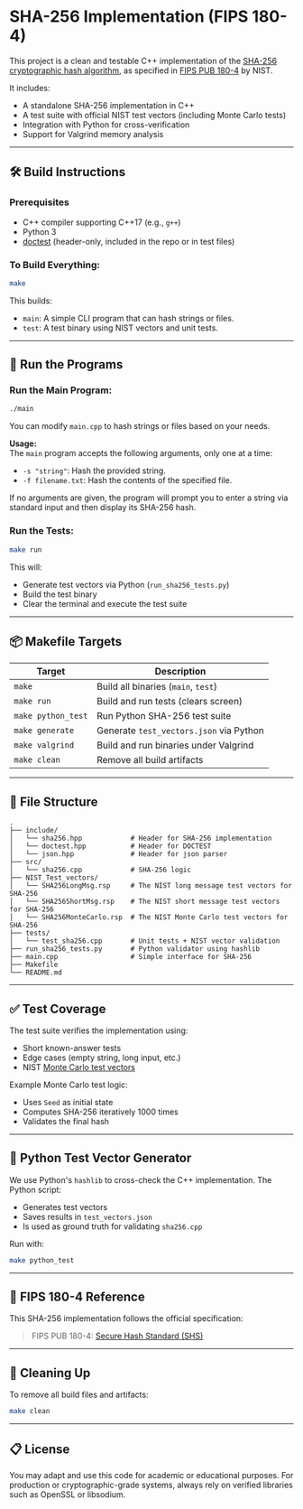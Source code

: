 # SHA-256 Implementation (FIPS 180-4)

This project is a clean and testable C++ implementation of the [SHA-256 cryptographic hash algorithm](https://www.simplilearn.com/tutorials/cyber-security-tutorial/sha-256-algorithm), as specified in [FIPS PUB 180-4](https://nvlpubs.nist.gov/nistpubs/FIPS/NIST.FIPS.180-4.pdf) by NIST.

It includes:
- A standalone SHA-256 implementation in C++
- A test suite with official NIST test vectors (including Monte Carlo tests)
- Integration with Python for cross-verification
- Support for Valgrind memory analysis

---

## 🛠️ Build Instructions

### Prerequisites
- C++ compiler supporting C++17 (e.g., `g++`)
- Python 3
- [doctest](https://github.com/doctest/doctest) (header-only, included in the repo or in test files)

### To Build Everything:
```bash
make
```

This builds:
- `main`: A simple CLI program that can hash strings or files.
- `test`: A test binary using NIST vectors and unit tests.

---

## 🚀 Run the Programs

### Run the Main Program:
```bash
./main
```

You can modify `main.cpp` to hash strings or files based on your needs.

**Usage:**  
The `main` program accepts the following arguments, only one at a time:
- `-s "string"`: Hash the provided string.
- `-f filename.txt`: Hash the contents of the specified file.

If no arguments are given, the program will prompt you to enter a string via standard input and then display its SHA-256 hash.

### Run the Tests:
```bash
make run
```

This will:
- Generate test vectors via Python (`run_sha256_tests.py`)
- Build the test binary
- Clear the terminal and execute the test suite

---

## 📦 Makefile Targets

| Target        | Description |
|---------------|-------------|
| `make`        | Build all binaries (`main`, `test`) |
| `make run`    | Build and run tests (clears screen) |
| `make python_test` | Run Python SHA-256 test suite |
| `make generate` | Generate `test_vectors.json` via Python |
| `make valgrind` | Build and run binaries under Valgrind |
| `make clean` | Remove all build artifacts |

---

## 📄 File Structure

```
.
├── include/
│   └── sha256.hpp            # Header for SHA-256 implementation
│   └── doctest.hpp           # Header for DOCTEST
│   └── json.hpp              # Header for json parser
├── src/
│   └── sha256.cpp            # SHA-256 logic
├── NIST_Test_vectors/
│   └── SHA256LongMsg.rsp     # The NIST long message test vectors for SHA-256
│   └── SHA256ShortMsg.rsp    # The NIST short message test vectors for SHA-256
│   └── SHA256MonteCarlo.rsp  # The NIST Monte Carlo test vectors for SHA-256
├── tests/
│   └── test_sha256.cpp       # Unit tests + NIST vector validation
├── run_sha256_tests.py       # Python validator using hashlib
├── main.cpp                  # Simple interface for SHA-256
├── Makefile
└── README.md
```

---

## ✅ Test Coverage

The test suite verifies the implementation using:
- Short known-answer tests
- Edge cases (empty string, long input, etc.)
- NIST [Monte Carlo test vectors](https://csrc.nist.gov/projects/cryptographic-algorithm-validation-program/secure-hashing)

Example Monte Carlo test logic:
- Uses `Seed` as initial state
- Computes SHA-256 iteratively 1000 times
- Validates the final hash

---

## 🧪 Python Test Vector Generator

We use Python's `hashlib` to cross-check the C++ implementation. The Python script:
- Generates test vectors
- Saves results in `test_vectors.json`
- Is used as ground truth for validating `sha256.cpp`

Run with:
```bash
make python_test
```

---

## 🔐 FIPS 180-4 Reference

This SHA-256 implementation follows the official specification:

> FIPS PUB 180-4: [Secure Hash Standard (SHS)](https://nvlpubs.nist.gov/nistpubs/FIPS/NIST.FIPS.180-4.pdf)

---

## 🧹 Cleaning Up

To remove all build files and artifacts:
```bash
make clean
```

---

## 📋 License

You may adapt and use this code for academic or educational purposes. For production or cryptographic-grade systems, always rely on verified libraries such as OpenSSL or libsodium.